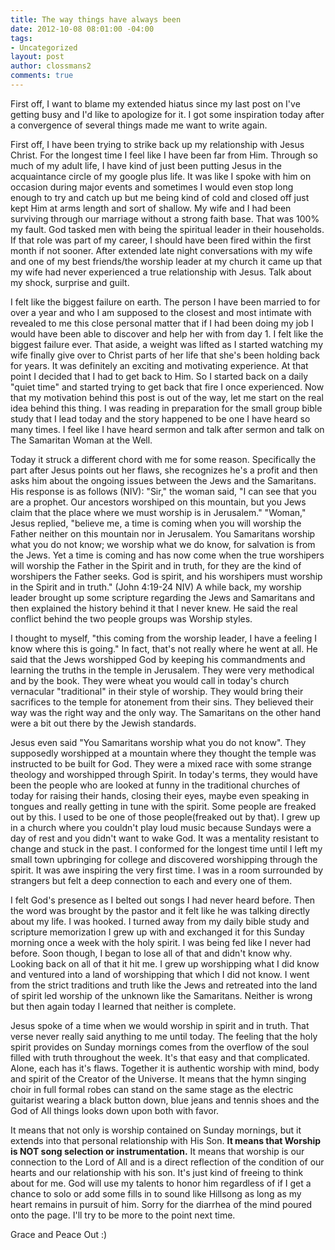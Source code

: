 ```yaml
---
title: The way things have always been
date: 2012-10-08 08:01:00 -04:00
tags:
- Uncategorized
layout: post
author: clossmans2
comments: true
---
```


First off, I want to blame my extended hiatus since my last post on I've getting busy and I'd like to apologize for it. I got some inspiration today after a convergence of several things made me want to write again. 

First off, I have been trying to strike back up my relationship with Jesus Christ. For the longest time I feel like I have been far from Him. Through so much of my adult life, I have kind of just been putting Jesus in the acquaintance circle of my google plus life. It was like I spoke with him on occasion during major events and sometimes I would even stop long enough to try and catch up but me being kind of cold and closed off just kept Him at arms length and sort of shallow. My wife and I had been surviving through our marriage without a strong faith base. That was 100% my fault. God tasked men with being the spiritual leader in their households. If that role was part of my career, I should have been fired within the first month if not sooner. After extended late night conversations with my wife and one of my best friends/the worship leader at my church it came up that my wife had never experienced a true relationship with Jesus. Talk about my shock, surprise and guilt. 

I felt like the biggest failure on earth. The person I have been married to for over a year and who I am supposed to the closest and most intimate with revealed to me this close personal matter that if I had been doing my job I would have been able to discover and help her with from day 1. I felt like the biggest failure ever. That aside, a weight was lifted as I started watching my wife finally give over to Christ parts of her life that she's been holding back for years. It was definitely an exciting and motivating experience. At that point I decided that I had to get back to Him. So I started back on a daily "quiet time" and started trying to get back that fire I once experienced. Now that my motivation behind this post is out of the way, let me start on the real idea behind this thing. I was reading in preparation for the small group bible study that I lead today and the story happened to be one I have heard so many times. I feel like I have heard sermon and talk after sermon and talk on The Samaritan Woman at the Well. 

Today it struck a different chord with me for some reason. Specifically the part after Jesus points out her flaws, she recognizes he's a profit and then asks him about the ongoing issues between the Jews and the Samaritans. His response is as follows (NIV): "Sir," the woman said, "I can see that you are a prophet. Our ancestors worshiped on this mountain, but you Jews claim that the place where we must worship is in Jerusalem." "Woman," Jesus replied, "believe me, a time is coming when you will worship the Father neither on this mountain nor in Jerusalem. You Samaritans worship what you do not know; we worship what we do know, for salvation is from the Jews. Yet a time is coming and has now come when the true worshipers will worship the Father in the Spirit and in truth, for they are the kind of worshipers the Father seeks. God is spirit, and his worshipers must worship in the Spirit and in truth." (John 4:19-24 NIV) A while back, my worship leader brought up some scripture regarding the Jews and Samaritans and then explained the history behind it that I never knew. He said the real conflict behind the two people groups was Worship styles. 

I thought to myself, "this coming from the worship leader, I have a feeling I know where this is going." In fact, that's not really where he went at all. He said that the Jews worshipped God by keeping his commandments and learning the truths in the temple in Jerusalem. They were very methodical and by the book. They were wheat you would call in today's church vernacular "traditional" in their style of worship. They would bring their sacrifices to the temple for atonement from their sins. They believed their way was the right way and the only way. The Samaritans on the other hand were a bit out there by the Jewish standards. 

Jesus even said "You Samaritans worship what you do not know". They supposedly worshipped at a mountain where they thought the temple was instructed to be built for God. They were a mixed race with some strange theology and worshipped through Spirit. In today's terms, they would have been the people who are looked at funny in the traditional churches of today for raising their hands, closing their eyes, maybe even speaking in tongues and really getting in tune with the spirit. Some people are freaked out by this. I used to be one of those people(freaked out by that). I grew up in a church where you couldn't play loud music because Sundays were a day of rest and you didn't want to wake God. It was a mentality resistant to change and stuck in the past. I conformed for the longest time until I left my small town upbringing for college and discovered worshipping through the spirit. It was awe inspiring the very first time. I was in a room surrounded by strangers but felt a deep connection to each and every one of them. 

I felt God's presence as I belted out songs I had never heard before. Then the word was brought by the pastor and it felt like he was talking directly about my life. I was hooked. I turned away from my daily bible study and scripture memorization I grew up with and exchanged it for this Sunday morning once a week with the holy spirit. I was being fed like I never had before. Soon though, I began to lose all of that and didn't know why. Looking back on all of that it hit me. I grew up worshipping what I did know and ventured into a land of worshipping that which I did not know. I went from the strict traditions and truth like the Jews and retreated into the land of spirit led worship of the unknown like the Samaritans. Neither is wrong but then again today I learned that neither is complete. 

Jesus spoke of a time when we would worship in spirit and in truth. That verse never really said anything to me until today. The feeling that the holy spirit provides on Sunday mornings comes from the overflow of the soul filled with truth throughout the week. It's that easy and that complicated. Alone, each has it's flaws. Together it is authentic worship with mind, body and spirit of the Creator of the Universe. It means that the hymn singing choir in full formal robes can stand on the same stage as the electric guitarist wearing a black button down, blue jeans and tennis shoes and the God of All things looks down upon both with favor. 

It means that not only is worship contained on Sunday mornings, but it extends into that personal relationship with His Son. <strong>It means that Worship is NOT song selection or instrumentation.</strong> It means that worship is our connection to the Lord of All and is a direct reflection of the condition of our hearts and our relationship with his son. It's just kind of freeing to think about for me. God will use my talents to honor him regardless of if I get a chance to solo or add some fills in to sound like Hillsong as long as my heart remains in pursuit of him. Sorry for the diarrhea of the mind poured onto the page. I'll try to be more to the point next time. 

Grace and Peace Out :)
